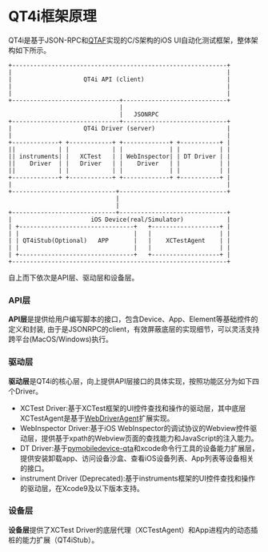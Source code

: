 # QT4i框架原理

QT4i是基于JSON-RPC和[QTAF](https://github.com/Tencent/QTAF)实现的C/S架构的iOS UI自动化测试框架，整体架构如下所示。

```
+------------------------------------------------------------+
|                                                            |
|                    QT4i API (client)                       |
|                                                            |
|                                                            |
+------------------------------+-----------------------------+
                               |
                               |   JSONRPC
+------------------------------+-----------------------------+
|                    QT4i Driver (server)                    |
|                                                            |
+-------------+ +------------+ +-------------+ +-----------+ |
||            | |            | |             | |           | |
|| instruments| |   XCTest   | | WebInspector| | DT Driver | |
||    Driver  | |   Driver   | |    Driver   | |           | |
||            | |            | |             | |           | |
+-------------+ +------------+ +-------------+ +-----------+ |
|                                                            |
+-----------------------------+------------------------------+
                              |
                              |
+-----------------------------+------------------------------+
|                      iOS Device(real/Simulator)            |
| +--------------------------------+   +-------------------+ |
| |                                |   |                   | |
| | QT4iStub(Optional)   APP       |   |    XCTestAgent    | |
| |                                |   |                   | |
| +--------------------------------+   +-------------------+ |
+------------------------------------------------------------+
```


自上而下依次是API层、驱动层和设备层。

### API层
**API层**是提供给用户编写脚本的接口，包含Device、App、Element等基础控件的定义和封装, 由于是JSONRPC的client，有效屏蔽底层的实现细节，可以灵活支持跨平台(MacOS/Windows)执行。

### 驱动层
**驱动层**是QT4i的核心层，向上提供API层接口的具体实现，按照功能区分为如下四个Driver。

 * XCTest Driver:基于XCTest框架的UI控件查找和操作的驱动层，其中底层XCTestAgent是基于[WebDriverAgent](https://github.com/facebook/WebDriverAgent)扩展实现。
 * WebInspector Driver:基于iOS WebInspector的调试协议的Webview控件驱动层，提供基于xpath的Webview页面的查找能力和JavaScript的注入能力。
 * DT Driver:基于[pymobiledevice-qta](https://github.com/qtacore/pymobiledevice)和xcode命令行工具的设备能力扩展层，提供安装卸载app、访问设备沙盒、查看iOS设备列表、App列表等设备相关的接口。
 * instrument Driver (Deprecated):基于instruments框架的UI控件查找和操作的驱动层，在Xcode9及以下版本支持。

### 设备层
**设备层**提供了XCTest Driver的底层代理（XCTestAgent）和App进程内的动态插桩的能力扩展（QT4iStub）。

